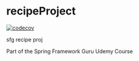 # recipeProject

[![codecov](https://codecov.io/gh/FreeCodeUserJack/recipeProject/branch/master/graph/badge.svg)](https://codecov.io/gh/FreeCodeUserJack/recipeProject)

sfg recipe proj

Part of the Spring Framework Guru Udemy Course